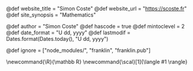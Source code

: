 <!--
Add here global page variables to use throughout your
website.
The website_* must be defined for the RSS to work
-->
@def website_title = "Simon Coste"
@def website_url   = "https://scoste.fr"
@def site_synopsis = "Mathematics"

@def author = "Simon Coste"
@def hascode = true
@def mintoclevel = 2
@def date_format = "U dd, yyyy"
@def lastmodif = Dates.format(Dates.today(), "U dd, yyyy")

<!--
Add here files or directories that should be ignored by Franklin, otherwise
these files might be copied and, if markdown, processed by Franklin which
you might not want. Indicate directories by ending the name with a `/`.
-->
@def ignore = ["node_modules/", "franklin", "franklin.pub"]

<!--
Add here global latex commands to use throughout your
pages. It can be math commands but does not need to be.
For instance:
* \newcommand{\phrase}{This is a long phrase to copy.}
-->
\newcommand{\R}{\mathbb R}
\newcommand{\scal}[1]{\langle #1 \rangle}
